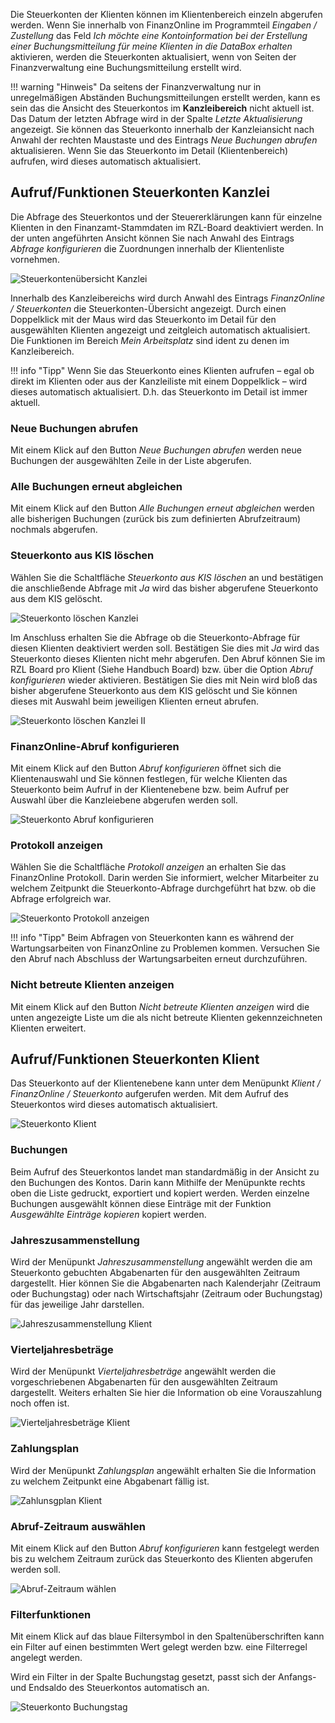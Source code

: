 Die Steuerkonten der Klienten können im Klientenbereich einzeln
abgerufen werden. Wenn Sie innerhalb von FinanzOnline im Programmteil
*Eingaben / Zustellung* das Feld *Ich möchte eine Kontoinformation bei
der Erstellung einer Buchungsmitteilung für meine Klienten in die
DataBox erhalten* aktivieren, werden die Steuerkonten aktualisiert, wenn
von Seiten der Finanzverwaltung eine Buchungsmitteilung erstellt wird.

!!! warning "Hinweis"
    Da seitens der Finanzverwaltung nur in unregelmäßigen Abständen Buchungsmitteilungen erstellt werden, kann es sein das die Ansicht des Steuerkontos im **Kanzleibereich** nicht aktuell ist. Das Datum der letzten Abfrage wird in der Spalte *Letzte Aktualisierung* angezeigt. Sie können das Steuerkonto innerhalb der Kanzleiansicht nach Anwahl der rechten Maustaste und des Eintrags *Neue Buchungen abrufen* aktualisieren. Wenn Sie das Steuerkonto im Detail (Klientenbereich) aufrufen, wird dieses automatisch aktualisiert.

## Aufruf/Funktionen Steuerkonten Kanzlei

Die Abfrage des Steuerkontos und der Steuererklärungen kann für einzelne
Klienten in den Finanzamt-Stammdaten im RZL-Board deaktiviert werden. In
der unten angeführten Ansicht können Sie nach Anwahl des Eintrags
*Abfrage konfigurieren* die Zuordnungen innerhalb der
Klientenliste vornehmen.

![Steuerkontenübersicht Kanzlei](<img/image147.png>)

Innerhalb des Kanzleibereichs wird durch Anwahl des Eintrags
*FinanzOnline / Steuerkonten* die Steuerkonten-Übersicht angezeigt.
Durch einen Doppelklick mit der Maus wird das Steuerkonto im Detail für
den ausgewählten Klienten angezeigt und zeitgleich automatisch
aktualisiert. Die Funktionen im Bereich *Mein Arbeitsplatz* sind ident
zu denen im Kanzleibereich.

!!! info "Tipp"
    Wenn Sie das Steuerkonto eines Klienten aufrufen – egal ob direkt im Klienten oder aus der Kanzleiliste mit einem Doppelklick – wird dieses automatisch aktualisiert. D.h. das Steuerkonto im Detail ist immer aktuell.

### Neue Buchungen abrufen

Mit einem Klick auf den Button *Neue Buchungen abrufen* werden neue
Buchungen der ausgewählten Zeile in der Liste abgerufen.

### Alle Buchungen erneut abgleichen

Mit einem Klick auf den Button *Alle Buchungen erneut abgleichen* werden
alle bisherigen Buchungen (zurück bis zum definierten Abrufzeitraum)
nochmals abgerufen.

### Steuerkonto aus KIS löschen

Wählen Sie die Schaltfläche *Steuerkonto aus KIS löschen* an und
bestätigen die anschließende Abfrage mit *Ja* wird das bisher abgerufene
Steuerkonto aus dem KIS gelöscht.

![Steuerkonto löschen Kanzlei](<img/image148.png>)

Im Anschluss erhalten Sie die Abfrage ob die Steuerkonto-Abfrage für
diesen Klienten deaktiviert werden soll. Bestätigen Sie dies mit *Ja*
wird das Steuerkonto dieses Klienten nicht mehr abgerufen. Den Abruf
können Sie im RZL Board pro Klient (Siehe Handbuch Board) bzw. über die
Option *Abruf konfigurieren* wieder aktivieren. Bestätigen Sie dies mit
Nein wird bloß das bisher abgerufene Steuerkonto aus dem KIS gelöscht
und Sie können dieses mit Auswahl beim jeweiligen Klienten erneut
abrufen.

![Steuerkonto löschen Kanzlei II](<img/image149.png>)

### FinanzOnline-Abruf konfigurieren

Mit einem Klick auf den Button *Abruf konfigurieren* öffnet sich die
Klientenauswahl und Sie können festlegen, für welche Klienten das
Steuerkonto beim Aufruf in der Klientenebene bzw. beim Aufruf per
Auswahl über die Kanzleiebene abgerufen werden soll.

![Steuerkonto Abruf konfigurieren](<img/image150.png>)

### Protokoll anzeigen

Wählen Sie die Schaltfläche *Protokoll anzeigen* an erhalten Sie das
FinanzOnline Protokoll. Darin werden Sie informiert, welcher Mitarbeiter
zu welchem Zeitpunkt die Steuerkonto-Abfrage durchgeführt hat bzw. ob
die Abfrage erfolgreich war.

![Steuerkonto Protokoll anzeigen](<img/image151.png>)

!!! info "Tipp"
    Beim Abfragen von Steuerkonten kann es während der Wartungsarbeiten von FinanzOnline zu Problemen kommen. Versuchen Sie den Abruf nach Abschluss der Wartungsarbeiten erneut durchzuführen.

### Nicht betreute Klienten anzeigen

Mit einem Klick auf den Button *Nicht betreute Klienten anzeigen* wird
die unten angezeigte Liste um die als nicht betreute Klienten
gekennzeichneten Klienten erweitert.

## Aufruf/Funktionen Steuerkonten Klient

Das Steuerkonto auf der Klientenebene kann unter dem Menüpunkt *Klient /
FinanzOnline / Steuerkonto* aufgerufen werden. Mit dem Aufruf des
Steuerkontos wird dieses automatisch aktualisiert.

![Steuerkonto Klient](<img/image152.png>)

### Buchungen

Beim Aufruf des Steuerkontos landet man standardmäßig in der Ansicht zu
den Buchungen des Kontos. Darin kann Mithilfe der Menüpunkte rechts oben
die Liste gedruckt, exportiert und kopiert werden. Werden einzelne
Buchungen ausgewählt können diese Einträge mit der Funktion *Ausgewählte
Einträge kopieren* kopiert werden.

### Jahreszusammenstellung

Wird der Menüpunkt *Jahreszusammenstellung* angewählt werden die am
Steuerkonto gebuchten Abgabenarten für den ausgewählten Zeitraum
dargestellt. Hier können Sie die Abgabenarten nach Kalenderjahr
(Zeitraum oder Buchungstag) oder nach Wirtschaftsjahr (Zeitraum oder
Buchungstag) für das jeweilige Jahr darstellen.

![Jahreszusammenstellung Klient](<img/image153.png>)

### Vierteljahresbeträge

Wird der Menüpunkt *Vierteljahresbeträge* angewählt werden die
vorgeschriebenen Abgabenarten für den ausgewählten Zeitraum dargestellt.
Weiters erhalten Sie hier die Information ob eine Vorauszahlung noch
offen ist.

![Vierteljahresbeträge Klient](<img/image154.png>)

### Zahlungsplan

Wird der Menüpunkt *Zahlungsplan* angewählt erhalten Sie die Information
zu welchem Zeitpunkt eine Abgabenart fällig ist.

![Zahlunsgplan Klient](<img/image155.png>)

### Abruf-Zeitraum auswählen

Mit einem Klick auf den Button *Abruf konfigurieren* kann festgelegt
werden bis zu welchem Zeitraum zurück das Steuerkonto des Klienten
abgerufen werden soll.

![Abruf-Zeitraum wählen](<img/image156.png>)

### Filterfunktionen

Mit einem Klick auf das blaue Filtersymbol in den Spaltenüberschriften
kann ein Filter auf einen bestimmten Wert gelegt werden bzw. eine
Filterregel angelegt werden.

Wird ein Filter in der Spalte Buchungstag gesetzt, passt sich der
Anfangs- und Endsaldo des Steuerkontos automatisch an.

![Steuerkonto Buchungstag](<img/image157.png>)